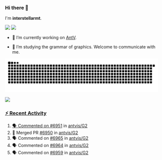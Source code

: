 ### Hi there 👋

I'm **interstellarmt**.

[![](https://img.shields.io/endpoint?url=https://awards.antv.vision/interstellarmt-g2-contributor.json)](https://github.com/antvis/g2)
[![](https://img.shields.io/endpoint?url=https://awards.antv.vision/interstellarmt-gpt-vis-contributor.json)](https://github.com/antvis/gpt-vis)

- 🔭 I’m currently working on [AntV](https://github.com/antvis).

- 📖 I’m studying the grammar of graphics. Welcome to communicate with me.

![](https://raw.githubusercontent.com/interstellarmt/interstellarmt/refs/heads/output/github-contribution-grid-snake.svg)
<div>
  <a href="https://github.com/interstellarmt">
  <img height="180em" src="https://github-readme-stats-eight-theta.vercel.app/api?username=interstellarmt&show_icons=true&include_all_commits=true&count_private=true&theme=tokyonight"/>
</div>
    
### :zap: Recent Activity

<!--START_SECTION:activity-->
1. 🗣 Commented on [#6951](https://github.com/antvis/G2/pull/6951#issuecomment-2919744331) in [antvis/G2](https://github.com/antvis/G2)
2. 🎉 Merged PR [#6950](https://github.com/antvis/G2/pull/6950) in [antvis/G2](https://github.com/antvis/G2)
3. 🗣 Commented on [#6965](https://github.com/antvis/G2/pull/6965#issuecomment-2919311105) in [antvis/G2](https://github.com/antvis/G2)
4. 🗣 Commented on [#6964](https://github.com/antvis/G2/pull/6964#issuecomment-2919268088) in [antvis/G2](https://github.com/antvis/G2)
5. 🗣 Commented on [#6959](https://github.com/antvis/G2/pull/6959#issuecomment-2919250805) in [antvis/G2](https://github.com/antvis/G2)
<!--END_SECTION:activity-->

